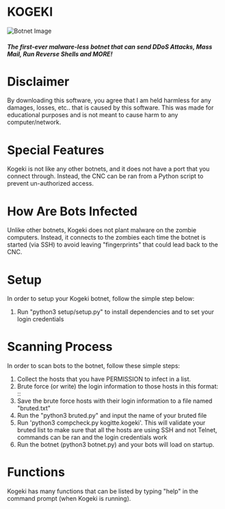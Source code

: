 # KOGEKI
![Botnet Image](https://external-content.duckduckgo.com/iu/?u=https%3A%2F%2Ftruxgoservers.com%2Fblog%2Fwp-content%2Fuploads%2F2021%2F04%2Fbotnet.png&f=1&nofb=1 "KOGEKI")
##### The first-ever malware-less botnet that can send DDoS Attacks, Mass Mail, Run Reverse Shells and MORE!

# Disclaimer
By downloading this software, you agree that I am held harmless for any damages, losses, etc.. that is caused by this software. This was made for educational purposes and is not meant to cause harm to any computer/network.

# Special Features
Kogeki is not like any other botnets, and it does not have a port that you connect through. Instead, the CNC can be ran from a Python script to prevent un-authorized access.

# How Are Bots Infected

Unlike other botnets, Kogeki does not plant malware on the zombie computers. Instead, it connects to the zombies each time the botnet is started (via SSH) to avoid leaving "fingerprints" that could lead back to the CNC.

# Setup

In order to setup your Kogeki botnet, follow the simple step below:

1. Run "python3 setup/setup.py" to install dependencies and to set your login credentials

# Scanning Process

In order to scan bots to the botnet, follow these simple steps:

1. Collect the hosts that you have PERMISSION to infect in a list.
2. Brute force (or write) the login information to those hosts in this format: <username>:<password>:<host>
3. Save the brute force hosts with their login information to a file named "bruted.txt"
4. Run the "python3 bruted.py" and input the name of your bruted file
5. Run 'python3 compcheck.py kogitte.kogeki'. This will validate your bruted list to make sure that all the hosts are using SSH and not Telnet, commands can be ran and the login credentials work
6. Run the botnet (python3 botnet.py) and your bots will load on startup.

# Functions
Kogeki has many functions that can be listed by typing "help" in the command prompt (when Kogeki is running).



